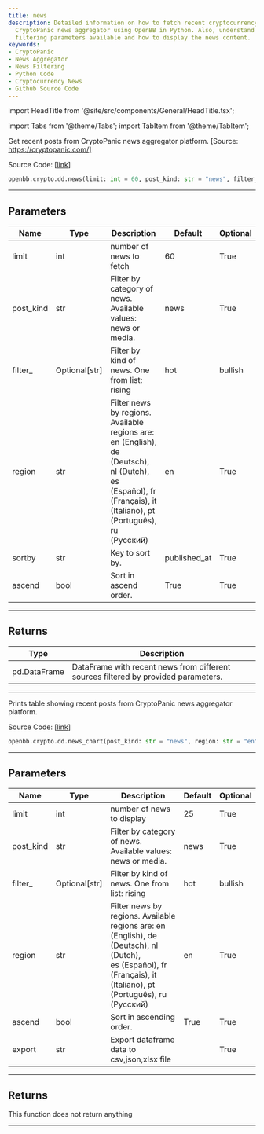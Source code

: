 ```yaml
---
title: news
description: Detailed information on how to fetch recent cryptocurrency posts from
  CryptoPanic news aggregator using OpenBB in Python. Also, understand about the news
  filtering parameters available and how to display the news content.
keywords:
- CryptoPanic
- News Aggregator
- News Filtering
- Python Code
- Cryptocurrency News
- Github Source Code
---
```


import HeadTitle from '@site/src/components/General/HeadTitle.tsx';

<HeadTitle title="crypto.dd.news - Reference | OpenBB SDK Docs" />

import Tabs from '@theme/Tabs';
import TabItem from '@theme/TabItem';

<Tabs>
<TabItem value="model" label="Model" default>

Get recent posts from CryptoPanic news aggregator platform. [Source: https://cryptopanic.com/]

Source Code: [[link](https://github.com/OpenBB-finance/OpenBB/tree/main/openbb_terminal/cryptocurrency/overview/cryptopanic_model.py#L158)]

```python
openbb.crypto.dd.news(limit: int = 60, post_kind: str = "news", filter_: Optional[str] = None, region: str = "en", source: Optional[str] = None, symbol: Optional[str] = None, sortby: str = "published_at", ascend: bool = True)
```

---

## Parameters

| Name | Type | Description | Default | Optional |
| ---- | ---- | ----------- | ------- | -------- |
| limit | int | number of news to fetch | 60 | True |
| post_kind | str | Filter by category of news. Available values: news or media. | news | True |
| filter_ | Optional[str] | Filter by kind of news. One from list: rising|hot|bullish|bearish|important|saved|lol | None | True |
| region | str | Filter news by regions. Available regions are: en (English), de (Deutsch), nl (Dutch),<br/>es (Español), fr (Français), it (Italiano), pt (Português), ru (Русский) | en | True |
| sortby | str | Key to sort by. | published_at | True |
| ascend | bool | Sort in ascend order. | True | True |


---

## Returns

| Type | Description |
| ---- | ----------- |
| pd.DataFrame | DataFrame with recent news from different sources filtered by provided parameters. |
---

</TabItem>
<TabItem value="view" label="Chart">

Prints table showing recent posts from CryptoPanic news aggregator platform.

Source Code: [[link](https://github.com/OpenBB-finance/OpenBB/tree/main/openbb_terminal/cryptocurrency/due_diligence/cryptopanic_view.py#L18)]

```python
openbb.crypto.dd.news_chart(post_kind: str = "news", region: str = "en", filter_: Optional[str] = None, source: Optional[str] = None, symbol: Optional[str] = None, limit: int = 25, ascend: bool = True, export: str = "")
```

---

## Parameters

| Name | Type | Description | Default | Optional |
| ---- | ---- | ----------- | ------- | -------- |
| limit | int | number of news to display | 25 | True |
| post_kind | str | Filter by category of news. Available values: news or media. | news | True |
| filter_ | Optional[str] | Filter by kind of news. One from list: rising|hot|bullish|bearish|important|saved|lol | None | True |
| region | str | Filter news by regions. Available regions are: en (English), de (Deutsch), nl (Dutch),<br/>es (Español), fr (Français), it (Italiano), pt (Português), ru (Русский) | en | True |
| ascend | bool | Sort in ascending order. | True | True |
| export | str | Export dataframe data to csv,json,xlsx file |  | True |


---

## Returns

This function does not return anything

---

</TabItem>
</Tabs>
